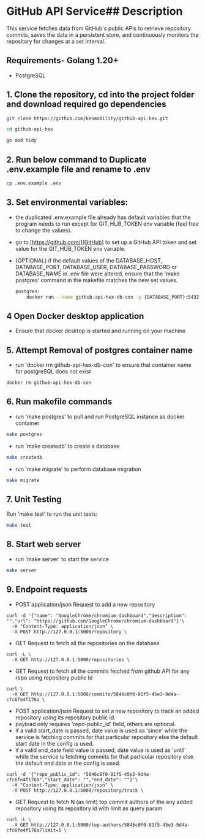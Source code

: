 # GitHub API Service## Description

This service fetches data from GitHub's public APIs to retrieve repository commits, saves the data in a persistent store, and continuously monitors the repository for changes at a set interval.

## Requirements- Golang 1.20+
- PostgreSQL

## 1. Clone the repository, cd into the project folder and download required go dependencies
```bash
git clone https://github.com/kenmobility/github-api-hex.git
```
```bash
cd github-api-hex
```
```bash
go mod tidy
```
## 2. Run below command to Duplicate .env.example file and rename to .env
```bash
cp .env.example .env
```

## 3. Set environmental variables:
- the duplicated .env.example file already has default variables that the program needs to run except for GIT_HUB_TOKEN env variable (feel free to change the values).
- go to [https://github.com/](GitHub) to set up a GitHub API token and set value for the GIT_HUB_TOKEN env variable.

- (OPTIONAL) if the default values of the DATABASE_HOST, DATABASE_PORT, DATABASE_USER, DATABASE_PASSWORD or DATABASE_NAME in .env file were altered, ensure that the 'make postgres' command in the makefile matches the new set values.
  ```bash
  postgres: 
	  docker run --name github-api-hex-db-con -p {DATABASE_PORT}:5432 -e POSTGRES_USER={DATABASE_USER} -e POSTGRES_PASSWORD={DATABASE_PASSWORD} -d postgres:14-alpine
  ```

## 4 Open Docker desktop application
- Ensure that docker desktop is started and running on your machine 

## 5. Attempt Removal of postgres container name
- run 'docker rm github-api-hex-db-con' to ensure that container name for postgreSQL does not exist 
```bash
docker rm github-api-hex-db-con
``` 

## 6. Run makefile commands 
- run 'make postgres' to pull and run PostgreSQL instance as docker container
```bash
make postgres
```
- run 'make createdb' to create a database
```bash
make createdb
```
- run 'make migrate' to perform database migration
```bash
make migrate
```

## 7. Unit Testing

Run 'make test' to run the unit tests:
```bash
make test
```
## 8. Start web server
- run 'make server' to start the service
```bash
make server
```

## 9. Endpoint requests
- POST application/json Request to add a new repository
``` 
curl -d '{"name": "GoogleChrome/chromium-dashboard","description": "","url": "https://github.com/GoogleChrome/chromium-dashboard"}'\
  -H "Content-Type: application/json" \
  -X POST http://127.0.0.1:5000/repository \
```

- GET Request to fetch all the repositories on the database
```
curl -L \
  -X GET http://127.0.0.1:5000/repositories \
```

- GET Request to fetch all the commits fetched from github API for any repo using repository public Id 
```
curl \
  -X GET http://127.0.0.1:5000/commits/5846c0f0-81f5-45e3-9d4a-cfc6fe4f176a \
```

- POST application/json Request to set a new repository to track an added repository using its repository public id. 
- payload only requires 'repo-public_id' field, others are optional.
- if a valid start_date is passed, date value is used as 'since' while the service is fetching commits for that particular repository else the default start date in the config is used.
- if a valid end_date field value is passed, date value is used as 'until' while the service is fetching commits for that particular repository else the default end date in the config is used.
``` 
curl -d '{"repo_public_id": "5846c0f0-81f5-45e3-9d4a-cfc6fe4f176a","start_date": "","end_date": ""}'\
  -H "Content-Type: application/json" \
  -X POST http://127.0.0.1:5000/repository/track \
```

- GET Request to fetch N (as limit) top commit authors of the any added repository using its repository id with limit as query param
```
curl -L \
  -X GET http://127.0.0.1:5000/top-authors/5846c0f0-81f5-45e3-9d4a-cfc6fe4f176a?limit=5 \
```
  
